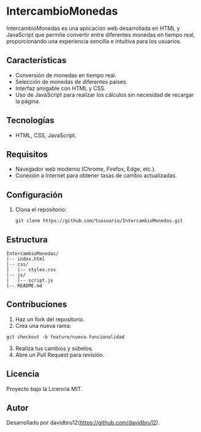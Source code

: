 # IntercambioMonedas

IntercambioMonedas es una aplicación web desarrollada en HTML y JavaScript que permite convertir entre diferentes monedas en tiempo real, proporcionando una experiencia sencilla e intuitiva para los usuarios.

## Características
- Conversión de monedas en tiempo real.
- Selección de monedas de diferentes países.
- Interfaz amigable con HTML y CSS.
- Uso de JavaScript para realizar los cálculos sin necesidad de recargar la página.

## Tecnologías
- HTML, CSS, JavaScript.

## Requisitos
- Navegador web moderno (Chrome, Firefox, Edge, etc.).
- Conexión a Internet para obtener tasas de cambio actualizadas.

## Configuración
1. Clona el repositorio:
   ```
   git clone https://github.com/tuusuario/IntercambioMonedas.git
   
## Estructura
```
IntercambioMonedas/
|-- index.html
|-- css/
|   |-- styles.css
|-- js/
|   |-- script.js
|-- README.md
```

## Contribuciones
1. Haz un fork del repositorio.
2. Crea una nueva rama:
```
git checkout -b feature/nueva-funcionalidad
   ```
3. Realiza tus cambios y súbelos.
4. Abre un Pull Request para revisión.

## Licencia
Proyecto bajo la Licencia MIT.

## Autor
Desarrollado por davidbru12(https://github.com/davidbru12).

